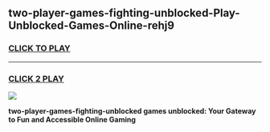 
## two-player-games-fighting-unblocked-Play-Unblocked-Games-Online-rehj9
<h3>
<a href="https://premium76.site?title=two-player-games-fighting-unblocked&ref=24A">CLICK TO PLAY</a></h3>
<hr>

<h3>
<a href="https://premium76.site?title=two-player-games-fighting-unblocked&ref=24A">CLICK 2 PLAY</a>
  
</h3>

<a href="https://premium76.site?title=two-player-games-fighting-unblocked&ref=24A"><img src="https://clearcache.store/games.png"></a>


**two-player-games-fighting-unblocked games unblocked: Your Gateway to Fun and Accessible Online Gaming**
